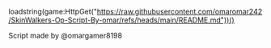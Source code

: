 
loadstring(game:HttpGet("https://raw.githubusercontent.com/omaromar242/SkinWalkers-Op-Script-By-omar/refs/heads/main/README.md"))()


Script made by @omargamer8198
